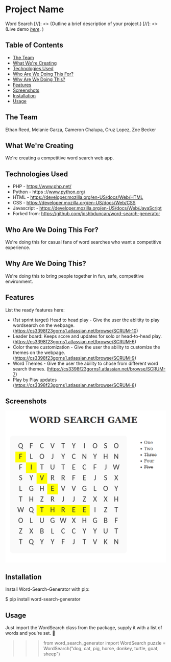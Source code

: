 # Project Name
Word Search
[//]: <> (Outline a brief description of your project.)
[//]: <> (Live demo [_here_](https://www.example.com). <!-- If you have the project hosted somewhere, include the link here. -->)

## Table of Contents
* [The Team](#TheTeam)
* [What We're Creating](#WhatWe'reCreating)
* [Technologies Used](#TechnologiesUsed)
* [Who Are We Doing This For?](#WhoAreWeDoingThisFor?)
* [Why Are We Doing This?](#WhyAreWeDoingThis?)
* [Features](#Features)
* [Screenshots](#Screenshots)
* [Installation](#Installation)
* [Usage](#Usage)



## The Team
Ethan Reed, Melanie Garza, Cameron Chalupa, Cruz Lopez, Zoe Becker

## What We're Creating
We're creating a competitive word search web app.

## Technologies Used
- PHP - https://www.php.net/ 
- Python - https ://www.python.org/ 
- HTML - https://developer.mozilla.org/en-US/docs/Web/HTML 
- CSS - https://developer.mozilla.org/en-US/docs/Web/CSS 
- Javascript - https://developer.mozilla.org/en-US/docs/Web/JavaScript 
- Forked from: https://github.com/joshbduncan/word-search-generator 

## Who Are We Doing This For?
We're doing this for casual fans of word searches who want a competitive experience.

## Why Are We Doing This?
We're doing this to bring people together in fun, safe, competitive environment.

## Features
List the ready features here:
- (1st sprint target) Head to head play - Give the user the ablitity to play wordsearch on the webpage. (https://cs3398f23gorns1.atlassian.net/browse/SCRUM-10)
- Leader board: Keeps score and updates for solo or head-to-head play. (https://cs3398f23gorns1.atlassian.net/browse/SCRUM-6)
- Color theme customization - Give the user the ability to customize the themes on the webpage. (https://cs3398f23gorns1.atlassian.net/browse/SCRUM-9)
- Word Themes - Give the user the ability to chose from different word search themes. (https://cs3398f23gorns1.atlassian.net/browse/SCRUM-7)
- Play by Play updates (https://cs3398f23gorns1.atlassian.net/browse/SCRUM-8) 


## Screenshots
![Alt text](image.png)


## Installation

Install Word-Search-Generator with pip:

$ pip install word-search-generator

## Usage

Just import the WordSearch class from the package, supply it with a list of words and you're set. 🧩

>>> from word_search_generator import WordSearch
>>> puzzle = WordSearch("dog, cat, pig, horse, donkey, turtle, goat, sheep")